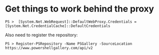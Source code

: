 # Get things to work behind the proxy

    PS >  [System.Net.WebRequest]::DefaultWebProxy.Credentials = [System.Net.CredentialCache]::DefaultCredentials

Also need to register the repository:

    PS > Register-PSRepository -Name PSGallery -SourceLocation https://www.powershellgallery.com/api/v2
